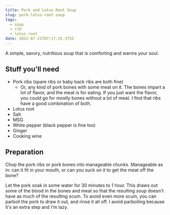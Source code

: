 ```yaml
---
title: Pork and Lotus Root Soup
slug: pork-lotus-root-soup
tags:
  - soup
  - rib
  - lotus-root
date: 2022-07-21T07:17:25.375Z
---
```

A simple, savory, nutritious soup that is comforting and warms your soul.

## Stuff you'll need

- Pork ribs (spare ribs or baby back ribs are both fine)
    - Or, any kind of pork bones with some meat on it. The bones impart a lot of flavor, and the meat is for eating. If you just want the flavor, you could go for mostly bones without a lot of meat. I find that ribs have a good combination of both.
- Lotus root
- Salt
- MSG
- White pepper (black pepper is fine too)
- Ginger
- Cooking wine

## Preparation

Chop the pork ribs or pork bones into manageable chunks. Manageable as in: can it fit in your mouth, or can you suck on it to get the meat off the bone?

Let the pork soak in some water for 30 minutes to 1 hour. This draws out some of the blood in the bones and meat so that the resulting soup doesn't have as much of the resulting scum. To avoid even more scum, you can parboil the pork to draw it out, and rinse it all off. I avoid parboiling because it's an extra step and I'm lazy.